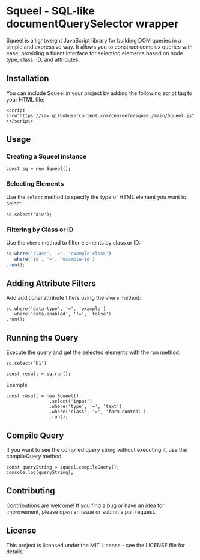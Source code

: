 # Squeel - SQL-like documentQuerySelector wrapper

Squeel is a lightweight JavaScript library for building DOM queries in a simple and expressive way. It allows you to construct complex queries with ease, providing a fluent interface for selecting elements based on node type, class, ID, and attributes.

## Installation

You can include Squeel in your project by adding the following script tag to your HTML file:

`<script src="https://raw.githubusercontent.com/cemreefe/squeel/main/Squeel.js"></script>`

## Usage

### Creating a Squeel instance

`const sq = new Squeel();`

### Selecting Elements

Use the `select` method to specify the type of HTML element you want to select:

`sq.select('div');`

### Filtering by Class or ID

Use the `where` method to filter elements by class or ID:

```javascript
sq.where('class', '=', 'example-class')
  .where('id', '=', 'example-id')
.run();
```

## Adding Attribute Filters
Add additional attribute filters using the `where` method:

```
sq.where('data-type', '=', 'example')
  .where('data-enabled', '!=', 'false')
.run();
```

## Running the Query
Execute the query and get the selected elements with the run method:

```
sq.select('h1')

const result = sq.run();
```

Example

```
const result = new Squeel()
                .select('input')
                .where('type', '=', 'text')
                .where('class', '=', 'form-control')
                .run();
```

## Compile Query

If you want to see the compiled query string without executing it, use the compileQuery method:

```
const queryString = squeel.compileQuery();
console.log(queryString);
```

## Contributing
Contributions are welcome! If you find a bug or have an idea for improvement, please open an issue or submit a pull request.

## License
This project is licensed under the MIT License - see the LICENSE file for details.
